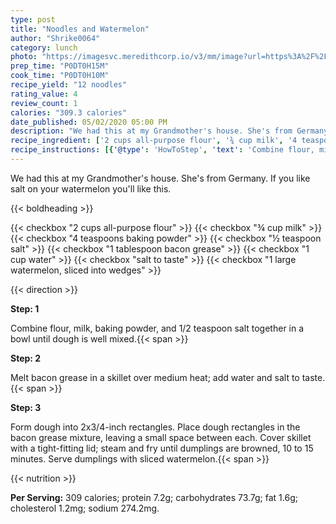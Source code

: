 ```yaml
---
type: post
title: "Noodles and Watermelon"
author: "Shrike0064"
category: lunch
photo: "https://imagesvc.meredithcorp.io/v3/mm/image?url=https%3A%2F%2Fimages.media-allrecipes.com%2Fuserphotos%2F2028432.jpg"
prep_time: "P0DT0H15M"
cook_time: "P0DT0H10M"
recipe_yield: "12 noodles"
rating_value: 4
review_count: 1
calories: "309.3 calories"
date_published: 05/02/2020 05:00 PM
description: "We had this at my Grandmother's house. She's from Germany. If you like salt on your watermelon you'll like this."
recipe_ingredient: ['2 cups all-purpose flour', '¾ cup milk', '4 teaspoons baking powder', '½ teaspoon salt', '1 tablespoon bacon grease', '1 cup water', 'salt to taste', '1 large watermelon, sliced into wedges']
recipe_instructions: [{'@type': 'HowToStep', 'text': 'Combine flour, milk, baking powder, and 1/2 teaspoon salt together in a bowl until dough is well mixed.\n'}, {'@type': 'HowToStep', 'text': 'Melt bacon grease in a skillet over medium heat; add water and salt to taste.\n'}, {'@type': 'HowToStep', 'text': 'Form dough into 2x3/4-inch rectangles. Place dough rectangles in the bacon grease mixture, leaving a small space between each. Cover skillet with a tight-fitting lid; steam and fry until dumplings are browned, 10 to 15 minutes. Serve dumplings with sliced watermelon.\n'}]
---
```


We had this at my Grandmother's house. She's from Germany. If you like salt on your watermelon you'll like this. 

{{< boldheading >}}

{{< checkbox "2 cups all-purpose flour" >}}
{{< checkbox "¾ cup milk" >}}
{{< checkbox "4 teaspoons baking powder" >}}
{{< checkbox "½ teaspoon salt" >}}
{{< checkbox "1 tablespoon bacon grease" >}}
{{< checkbox "1 cup water" >}}
{{< checkbox "salt to taste" >}}
{{< checkbox "1 large watermelon, sliced into wedges" >}}


{{< direction >}}

**Step: 1**

Combine flour, milk, baking powder, and 1/2 teaspoon salt together in a bowl until dough is well mixed.{{< span >}}

**Step: 2**

Melt bacon grease in a skillet over medium heat; add water and salt to taste.{{< span >}}

**Step: 3**

Form dough into 2x3/4-inch rectangles. Place dough rectangles in the bacon grease mixture, leaving a small space between each. Cover skillet with a tight-fitting lid; steam and fry until dumplings are browned, 10 to 15 minutes. Serve dumplings with sliced watermelon.{{< span >}}

{{< nutrition >}}

**Per Serving:** 309 calories; protein 7.2g; carbohydrates 73.7g; fat 1.6g; cholesterol 1.2mg; sodium 274.2mg.